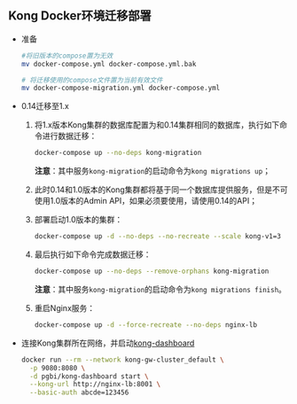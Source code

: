 ## Kong Docker环境迁移部署

+ 准备

  ```bash
  #将旧版本的compose置为无效
  mv docker-compose.yml docker-compose.yml.bak
  ```

  ```bash
  # 将迁移使用的compose文件置为当前有效文件
  mv docker-compose-migration.yml docker-compose.yml 
  ```

+ 0.14迁移至1.x

  1. 将1.x版本Kong集群的数据库配置为和0.14集群相同的数据库，执行如下命令进行数据迁移：

     ```bash
     docker-compose up --no-deps kong-migration
     ```

     **注意**：其中服务`kong-migration`的启动命令为`kong migrations up`；

  2. 此时0.14和1.0版本的Kong集群都将基于同一个数据库提供服务，但是不可使用1.0版本的Admin API，如果必须要使用，请使用0.14的API；

  3. 部署启动1.0版本的集群：

     ```bash
     docker-compose up -d --no-deps --no-recreate --scale kong-v1=3
     ```

  4. 最后执行如下命令完成数据迁移：

     ```bash
     docker-compose up --no-deps --remove-orphans kong-migration
     ```

     **注意**：其中服务`kong-migration`的启动命令为`kong migrations finish`。

  5. 重启Nginx服务：

     ```bash
     docker-compose up -d --force-recreate --no-deps nginx-lb
     ```

+ 连接Kong集群所在网络，并启动[kong-dashboard](https://github.com/PGBI/kong-dashboard)

  ```bash
  docker run --rm --network kong-gw-cluster_default \
    -p 9080:8080 \
    -d pgbi/kong-dashboard start \
    --kong-url http://nginx-lb:8001 \
    --basic-auth abcde=123456
  ```

  


